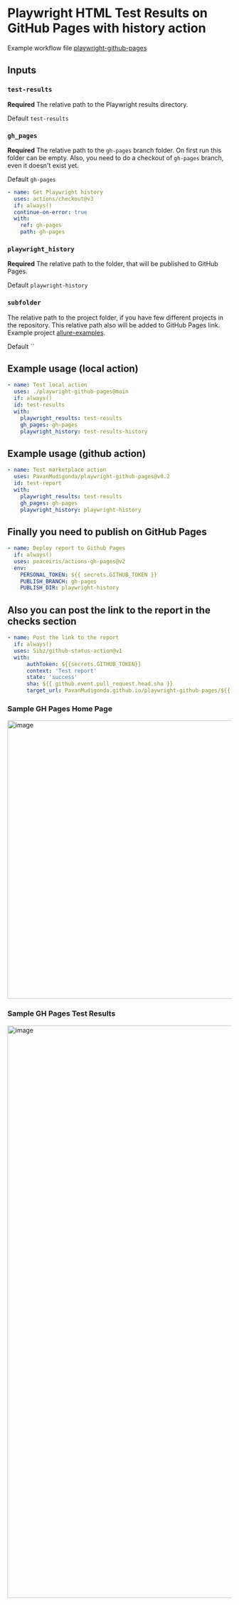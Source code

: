 # Playwright HTML Test Results on GitHub Pages with history action


Example workflow file [playwright-github-pages](https://github.com/PavanMudigonda/playwright-github-pages/blob/main/.github/workflows/test.yml)

## Inputs

### `test-results`

**Required** The relative path to the Playwright results directory. 

Default `test-results`

### `gh_pages`

**Required** The relative path to the `gh-pages` branch folder. On first run this folder can be empty.
Also, you need to do a checkout of `gh-pages` branch, even it doesn't exist yet.

Default `gh-pages`

```yaml
- name: Get Playwright history
  uses: actions/checkout@v3
  if: always()
  continue-on-error: true
  with:
    ref: gh-pages
    path: gh-pages
```

### `playwright_history`

**Required** The relative path to the folder, that will be published to GitHub Pages.

Default `playwright-history`

### `subfolder`

The relative path to the project folder, if you have few different projects in the repository. 
This relative path also will be added to GitHub Pages link. Example project [allure-examples](https://github.com/simple-elf/allure-examples).

Default ``

## Example usage (local action)

```yaml
- name: Test local action
  uses: ./playwright-github-pages@main
  if: always()
  id: test-results
  with:
    playwright_results: test-results
    gh_pages: gh-pages
    playwright_history: test-results-history
```

## Example usage (github action)

```yaml
- name: Test marketplace action
  uses: PavanMudigonda/playwright-github-pages@v0.2
  id: test-report
  with:
    playwright_results: test-results
    gh_pages: gh-pages
    playwright_history: playwright-history
```

## Finally you need to publish on GitHub Pages

```yaml
- name: Deploy report to Github Pages
  if: always()
  uses: peaceiris/actions-gh-pages@v2
  env:
    PERSONAL_TOKEN: ${{ secrets.GITHUB_TOKEN }}
    PUBLISH_BRANCH: gh-pages
    PUBLISH_DIR: playwright-history
```

## Also you can post the link to the report in the checks section

```yaml
- name: Post the link to the report
  if: always()
  uses: Sibz/github-status-action@v1
  with: 
      authToken: ${{secrets.GITHUB_TOKEN}}
      context: 'Test report'
      state: 'success'
      sha: ${{ github.event.pull_request.head.sha }}
      target_url: PavanMudigonda.github.io/playwright-github-pages/${{ github.run_number }}
```

### Sample GH Pages Home Page

<img width="626" alt="image" src="https://user-images.githubusercontent.com/29324338/174328988-d53bc4bd-e189-4179-8a42-2046b8c83a9b.png">

### Sample GH Pages Test Results

<img width="1287" alt="image" src="https://user-images.githubusercontent.com/29324338/174329137-a76d7c84-62b0-4724-aa37-440ea753b740.png">



